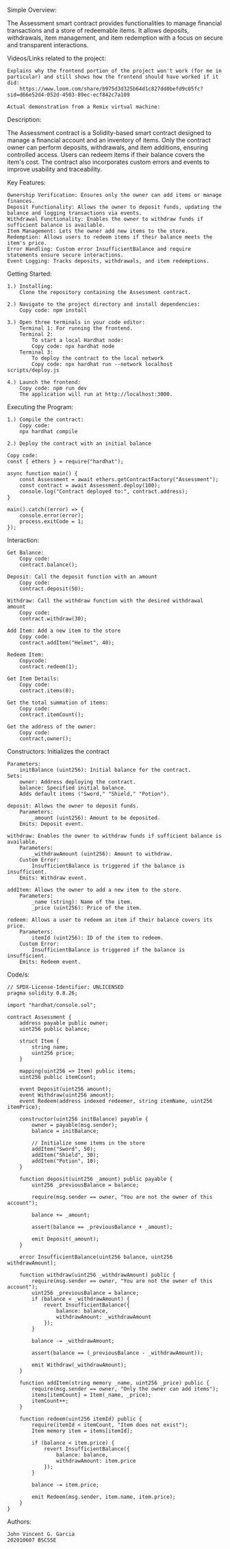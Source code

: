 Simple Overview:

The Assessment smart contract provides functionalities to manage financial transactions and a store of redeemable items. It allows deposits, withdrawals, item management, and item redemption with a focus on secure and transparent interactions.

Videos/Links related to the project:

    Explains why the frontend portion of the project won't work (for me in particular) and still shows how the frontend should have worked if it did: 
        https://www.loom.com/share/b975d3d325b64d1c827dd0befd9c05fc?sid=d66e52d4-052d-4503-89ec-ecf842c7a109
        
    Actual demonstration from a Remix virtual machine:
        

Description:

The Assessment contract is a Solidity-based smart contract designed to manage a financial account and an inventory of items. Only the contract owner can perform deposits, withdrawals, and item additions, ensuring controlled access. Users can redeem items if their balance covers the item's cost. The contract also incorporates custom errors and events to improve usability and traceability.

Key Features:

    Ownership Verification: Ensures only the owner can add items or manage finances.
    Deposit Functionality: Allows the owner to deposit funds, updating the balance and logging transactions via events.
    Withdrawal Functionality: Enables the owner to withdraw funds if sufficient balance is available.
    Item Management: Lets the owner add new items to the store.
    Redemption: Allows users to redeem items if their balance meets the item's price.
    Error Handling: Custom error InsufficientBalance and require statements ensure secure interactions.
    Event Logging: Tracks deposits, withdrawals, and item redemptions.

Getting Started:
    
    1.) Installing:
        Clone the repository containing the Assessment contract.
        
    2.) Navigate to the project directory and install dependencies:
        Copy code: npm install  
    
    3.) Open three terminals in your code editor:
        Terminal 1: For running the frontend.
        Terminal 2:
            To start a local Hardhat node:
            Copy code: npx hardhat node  
        Terminal 3: 
            To deploy the contract to the local network
            Copy code: npx hardhat run --network localhost scripts/deploy.js  
    
    4.) Launch the frontend:
        Copy code: npm run dev  
        The application will run at http://localhost:3000.

Executing the Program:
    
    1.) Compile the contract:
        Copy code:
        npx hardhat compile  
    
    2.) Deploy the contract with an initial balance
    
    Copy code:
    const { ethers } = require("hardhat");  
    
    async function main() {  
        const Assessment = await ethers.getContractFactory("Assessment");  
        const contract = await Assessment.deploy(100);  
        console.log("Contract deployed to:", contract.address);  
    }  
    
    main().catch((error) => {  
        console.error(error);  
        process.exitCode = 1;  
    });  
    
Interaction:

    Get Balance: 
        Copy code:
        contract.balance();
    
    Deposit: Call the deposit function with an amount
        Copy code:
        contract.deposit(50);  
    
    Withdraw: Call the withdraw function with the desired withdrawal amount
        Copy code:
        contract.withdraw(30); 

    Add Item: Add a new item to the store
        Copy code:
        contract.addItem("Helmet", 40);  

    Redeem Item: 
        Copycode:
        contract.redeem(1);  

    Get Item Details: 
        Copy code:
        contract.items(0);

    Get the total summation of items: 
        Copy code:
        contract.itemCount();

    Get the address of the owner:
        Copy code:
        contract,owner();


Constructors: Initializes the contract

    Parameters:
        initBalance (uint256): Initial balance for the contract.
    Sets:
        owner: Address deploying the contract.
        balance: Specified initial balance.
        Adds default items ("Sword," "Shield," "Potion").
    
    deposit: Allows the owner to deposit funds.
        Parameters:
            _amount (uint256): Amount to be deposited.
        Emits: Deposit event.
    
    withdraw: Enables the owner to withdraw funds if sufficient balance is available.
        Parameters:
            _withdrawAmount (uint256): Amount to withdraw.
        Custom Error:
            InsufficientBalance is triggered if the balance is insufficient.
        Emits: Withdraw event.

    addItem: Allows the owner to add a new item to the store.
        Parameters:
            _name (string): Name of the item.
            _price (uint256): Price of the item.
        
    redeem: Allows a user to redeem an item if their balance covers its price.
        Parameters:
            itemId (uint256): ID of the item to redeem.
        Custom Error:
            InsufficientBalance is triggered if the balance is insufficient.
        Emits: Redeem event.
        
Code/s:

    // SPDX-License-Identifier: UNLICENSED
    pragma solidity 0.8.26;
    
    import "hardhat/console.sol";
    
    contract Assessment {
        address payable public owner;
        uint256 public balance;
    
        struct Item {
            string name;
            uint256 price;
        }
    
        mapping(uint256 => Item) public items;
        uint256 public itemCount;
    
        event Deposit(uint256 amount);
        event Withdraw(uint256 amount);
        event Redeem(address indexed redeemer, string itemName, uint256 itemPrice);
    
        constructor(uint256 initBalance) payable {
            owner = payable(msg.sender);
            balance = initBalance;
    
            // Initialize some items in the store
            addItem("Sword", 50);
            addItem("Shield", 30);
            addItem("Potion", 10);
        }
    
        function deposit(uint256 _amount) public payable {
            uint256 _previousBalance = balance;
    
            require(msg.sender == owner, "You are not the owner of this account");
    
            balance += _amount;
    
            assert(balance == _previousBalance + _amount);
    
            emit Deposit(_amount);
        }
    
        error InsufficientBalance(uint256 balance, uint256 withdrawAmount);
    
        function withdraw(uint256 _withdrawAmount) public {
            require(msg.sender == owner, "You are not the owner of this account");
            uint256 _previousBalance = balance;
            if (balance < _withdrawAmount) {
                revert InsufficientBalance({
                    balance: balance,
                    withdrawAmount: _withdrawAmount
                });
            }
    
            balance -= _withdrawAmount;
    
            assert(balance == (_previousBalance - _withdrawAmount));
    
            emit Withdraw(_withdrawAmount);
        }
    
        function addItem(string memory _name, uint256 _price) public {
            require(msg.sender == owner, "Only the owner can add items");
            items[itemCount] = Item(_name, _price);
            itemCount++;
        }
    
        function redeem(uint256 itemId) public {
            require(itemId < itemCount, "Item does not exist");
            Item memory item = items[itemId];
    
            if (balance < item.price) {
                revert InsufficientBalance({
                    balance: balance,
                    withdrawAmount: item.price
                });
            }
    
            balance -= item.price;
    
            emit Redeem(msg.sender, item.name, item.price);
        }
    }
    
Authors:
    
    John Vincent G. Garcia
    202010607 BSCSSE
